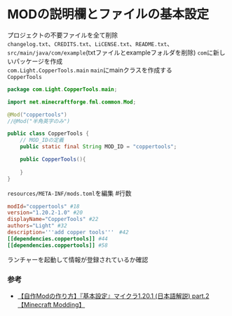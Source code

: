 # MODの説明欄とファイルの基本設定

プロジェクトの不要ファイルを全て削除  
    `changelog.txt`、`CREDITS.txt`、`LiCENSE.txt`、`README.txt`、`src/main/java/com/example`(txtファイルとexampleフォルダを削除)
`com`に新しいパッケージを作成  
    `com.Light.CopperTools.main`
`main`にmainクラスを作成する  
    `CopperTools`
```java
package com.Light.CopperTools.main;

import net.minecraftforge.fml.common.Mod;

@Mod("coppertools")
//@Mod("半角英字のみ")

public class CopperTools {
    // MOD_IDの定義
    public static final String MOD_ID = "coppertools";

    public CopperTools(){
        
    }
}
```
`resources/META-INF/mods.toml`を編集 #行数
```toml
modId="coppertools" #18
version="1.20.2-1.0" #20
displayName="CopperTools" #22
authors="Light" #32
description='''add copper tools'''　#42
[[dependencies.coppertools]] #44
[[dependencies.coppertools]] #58
```
ランチャーを起動して情報が登録されているか確認  

### 参考
* [【自作Modの作り方】『基本設定』マイクラ1.20.1 (日本語解説) part.2【Minecraft Modding】](https://youtu.be/pEG0hbAGayE?si=vq8Pph77qKygCmQh)
